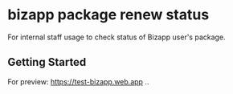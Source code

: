 # bizapp package renew status

For internal staff usage to check status of Bizapp user's package.

## Getting Started

For preview: https://test-bizapp.web.app
..

